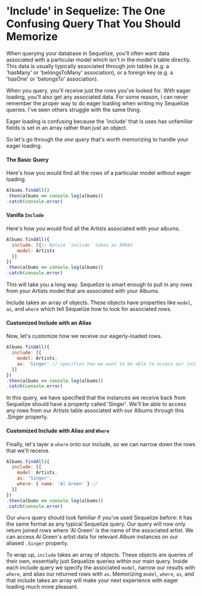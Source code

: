 # 'Include' in Sequelize: The One Confusing Query That You Should Memorize
When querying your database in Sequelize, you'll often want data associated with a particular model which isn't in the model's table directly. This data is usually typically associated through join tables (e.g. a 'hasMany' or 'belongsToMany' association), or a foreign key (e.g. a 'hasOne' or 'belongsTo' association).

When you query, you'll receive just the rows you've looked for. With eager loading, you'll also get any associated data. For some reason, I can never remember the proper way to do eager loading when writing my Sequelize queries. I've seen others struggle with the same thing.

Eager loading is confusing because the 'include' that is uses has unfamiliar fields is set in an array rather than just an object.

So let's go through the *one query* that's worth memorizing to handle your eager loading.

#### The Basic Query
Here's how you would find all the rows of a particular model without eager loading.

```js
Albums.findAll()
.then(albums => console.log(albums))
.catch(console.error)
```

#### Vanilla `Include`
Here's how you would find all the Artists associated with your albums.

```js
Albums.findAll({
  include: [{// Notice `include` takes an ARRAY
    model: Artists
  }]
})
.then(albums => console.log(albums))
.catch(console.error)
```

This will take you a long way. Sequelize is smart enough to pull in any rows from your Artists model that are associated with your Albums.

Include takes an array of objects. These objects have properties like `model`, `as`, and `where` which tell Sequelize how to look for associated rows.

#### Customized Include with an Alias
Now, let's customize how we receive our eagerly-loaded rows.

```js
Albums.findAll({
  include: [{
    model: Artists,
    as: 'Singer' // specifies how we want to be able to access our joined rows on the returned data
  }]
})
.then(albums => console.log(albums))
.catch(console.error)
```

In this query, we have specified that the instances we receive back from Sequelize should have a property called 'Singer'. We'll be able to access any rows from our Artists table associated with our Albums through this .Singer property.

#### Customized Include with Alias and `Where`
Finally, let's layer a `where` onto our include, so we can narrow down the rows that we'll receive.

```js
Albums.findAll({
  include: [{
    model: Artists,
    as: 'Singer',
    where: { name: 'Al Green' } //
  }]
})
.then(albums => console.log(albums))
.catch(console.error)
```

Our `where` query should look familiar if you've used Sequelize before: it has the same format as any typical Sequelize query. Our query will now only return joined rows where 'Al Green' is the name of the associated artist. We can access Al Green's artist data for relevant Album instances on our aliased `.Singer` property.

To wrap up, `include` takes an array of objects. These objects are queries of their own, essentially just Sequelize queries within our main query. Inside each include query we specify the associated `model`, narrow our results with `where`, and alias our returned rows with `as`. Memorizing `model`, `where`, `as`, and that include takes an array will make your next experience with eager loading much more pleasant.